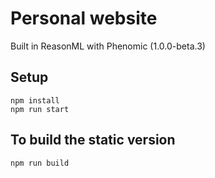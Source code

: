 # Personal website

Built in ReasonML with Phenomic (1.0.0-beta.3)

## Setup

```console
npm install
npm run start
```

## To build the static version

```console
npm run build
```
